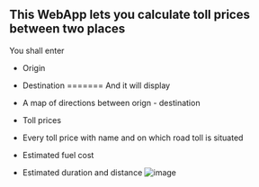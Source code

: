 ## This WebApp lets you calculate toll prices between two places
You shall enter
- Origin
- Destination 
=======
And it will display

- A map of directions between orign - destination
- Toll prices
- Every toll price with name and on which road toll is situated
- Estimated fuel cost
- Estimated duration and distance
![image](https://github.com/HA2620/Toll-Calculator/assets/87410858/3ec41b1a-5bb4-40c7-a375-db8fdbed82af)
